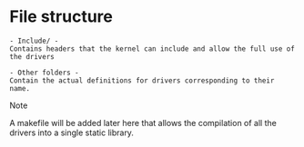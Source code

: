 # File structure
```
- Include/ -
Contains headers that the kernel can include and allow the full use of the drivers

- Other folders -
Contain the actual definitions for drivers corresponding to their name.
```
>[!NOTE]
A makefile will be added later here that allows the compilation of all the drivers into a single static library.
